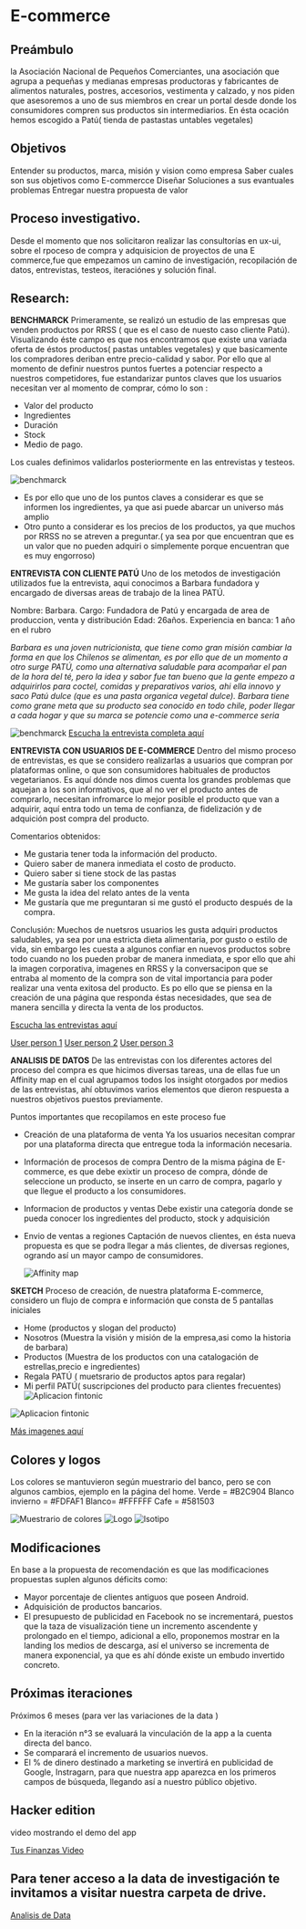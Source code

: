 
# E-commerce

## Preámbulo
 la Asociación Nacional de Pequeños Comerciantes, una asociación que agrupa a pequeñas y medianas empresas productoras y fabricantes de alimentos naturales, postres, accesorios, vestimenta y calzado, y nos piden que asesoremos a uno de sus miembros en crear un portal desde donde los consumidores compren sus productos sin intermediarios. En ésta ocación hemos escogido a Patú( tienda de pastastas untables vegetales)

## Objetivos
Entender su productos, marca, misión y vision como empresa
Saber cuales son sus objetivos como E-commercce
Diseñar Soluciones a sus evantuales problemas
Entregar nuestra propuesta de valor


## Proceso investigativo.
Desde el momento que nos solicitaron realizar las consultorías en ux-ui,  sobre el rpoceso de compra y adquisicion de proyectos de una E commerce,fue que empezamos un camino de investigación, recopilación de datos, entrevistas, testeos, iteraciónes y solución final.


## Research:

**BENCHMARCK**
Primeramente, se realizó un estudio de las empresas que venden productos por RRSS ( que es el caso de nuesto caso cliente Patú).
Visualizando éste campo es que nos encontramos que existe una variada oferta de éstos productos( pastas untables vegetales) y que basicamente los compradores deriban entre precio-calidad y sabor. Por ello que al momento de definir nuestros puntos fuertes a potenciar respecto a nuestros competidores,  fue  estandarizar puntos claves que los usuarios necesitan ver al momento de comprar, cómo lo son :
* Valor del producto
* Ingredientes
* Duración
* Stock
* Medio de pago.

Los cuales  definimos validarlos posteriormente en las entrevistas y testeos.

  ![benchmarck](https://github.com/MarcelaFPazS/scl-2018-01-ux-marketplace/blob/master/img/benckmarck.png)
 

  

* Es por ello que uno de los puntos claves a considerar es que se informen los ingredientes, ya que asi puede abarcar un universo más amplio
* Otro punto a considerar es los precios de los productos, ya que muchos por RRSS no se atreven a preguntar.( ya sea por que encuentran que es un valor que no pueden adquiri o simplemente porque encuentran que es muy engorroso)


**ENTREVISTA CON CLIENTE PATÚ**
Uno de los metodos de investigación utilizados fue la entrevista, aqui conocimos a Barbara fundadora y encargado de diversas areas de trabajo de la linea PATÚ.


  Nombre: Barbara.
  Cargo: Fundadora de Patú y encargada de area de produccion, venta y distribución
  Edad:  26años.
  Experiencia en banca: 1 año en el rubro

*Barbara es una joven nutricionista, que tiene como gran misión cambiar la forma en que los Chilenos se alimentan, es por ello que de un momento a otro surge PATÚ, como una alternativa saludable para acompañar el pan de la hora del té, pero la idea y sabor fue tan bueno que la gente empezo a adquirirlos para coctel, comidas y preparativos varios, ahi ella innovo y saco Patú dulce (que es una pasta organica vegetal dulce).*
*Barbara tiene como grane meta que su producto sea conocido en todo chile, poder llegar a cada hogar y que su marca se potencie como una e-commerce seria*

![benchmarck](https://github.com/MarcelaFPazS/scl-2018-01-ux-marketplace/blob/master/img/WhatsApp%20Image%202018-08-20%20at%209.34.53%20AM%20(3).jpeg)
[Escucha la entrevista completa aquí]()

**ENTREVISTA CON USUARIOS DE E-COMMERCE**
 Dentro del mismo proceso de entrevistas, es que se considero realizarlas a usuarios que compran por plataformas online, o que son consumidores habituales de productos vegetarianos.
 Es aquí dónde nos dimos cuenta los grandes problemas que aquejan a los son informativos, que al no ver el producto antes de comprarlo, necesitan infromarce lo mejor posible el producto que van a adquirir, aquí entra todo un tema de confianza, de fidelización y de adquición post compra del producto.
 
 Comentarios obtenidos:

 - Me gustaria tener toda la información del producto.
 - Quiero saber de manera inmediata el costo de producto.
 - Quiero saber si tiene stock de las pastas
 - Me gustaría saber los componentes
 - Me gusta la idea del relato antes de la venta
 - Me gustaría que me preguntaran si me gustó el producto después de la compra.


Conclusión: Muechos de nuetsros usuarios les gusta adquiri productos saludables, ya sea por una estricta dieta alimentaria, por gusto o estilo de vida, sin embargo les cuesta a algunos confiar en nuevos productos sobre todo cuando no los pueden probar de manera inmediata, e spor ello que ahi la imagen corporativa, imagenes en RRSS y la conversacipon que se entraba al momento de la compra son de vital importancia para poder realizar una venta exitosa del producto.
Es po ello que se piensa en la creación de una página que responda éstas necesidades, que sea de manera sencilla y directa la venta de los productos.

[Escucha las entrevistas aquí](https://drive.google.com/drive/u/0/folders/1OiyA6rlmuAJEVA3xIItU_o_mPyiHNlvc)

 [User person 1](https://github.com/MarcelaFPazS/scl-2018-01-ux-marketplace/blob/master/Arquetipo1.pdf)
 [User person 2](https://github.com/MarcelaFPazS/scl-2018-01-ux-marketplace/blob/master/Arquetipo2.pdf)
 [User person 3](https://github.com/MarcelaFPazS/scl-2018-01-ux-marketplace/blob/master/Arquetipo3.pdf)



**ANALISIS DE DATOS**
De las entrevistas con los diferentes actores del proceso del compra es que hicimos diversas tareas, una de ellas fue un Affinity map en el cual agrupamos todos los insight otorgados por medios de las entrevistas, ahí obtuvimos varios elementos que dieron respuesta a nuestros objetivos puestos previamente.

Puntos importantes que recopilamos en este proceso fue 

* Creación de una plataforma de venta
  Ya los usuarios necesitan comprar por una plataforma directa que entregue toda la información necesaria.
* Información de procesos de compra
  Dentro de la misma página de E-commerce, es que  debe exixtir un proceso de compra, dónde de seleccione un producto, se inserte en un carro de compra, pagarlo y que llegue el producto a los consumidores.
* Informacion de productos y ventas
  Debe existir una categoría donde se pueda conocer los ingredientes del producto, stock y adquisición 
* Envio de ventas a regiones
  Captación de nuevos clientes, en ésta nueva propuesta es que se podra llegar a más clientes, de diversas regiones, ogrando así un mayor campo de consumidores.


  ![Affinity map](https://github.com/MarcelaFPazS/scl-2018-01-ux-marketplace/blob/master/img/posit.png)
 

**SKETCH**
Proceso de creación, de nuestra plataforma E-commerce, considero un flujo de compra e información que consta de 5 pantallas iniciales
* Home (productos y slogan del producto)
* Nosotros (Muestra la visión y misión de la empresa,asi como la historia de barbara)
* Productos (Muestra de los productos con una catalogación de estrellas,precio e ingredientes)
* Regala PATÚ ( muetsrario de productos aptos para regalar)
* Mi perfil PATÚ( suscripciones del producto para  clientes frecuentes)
![Aplicacion fintonic](https://github.com/MarcelaFPazS/scl-2018-01-ux-marketplace/blob/master/img/WhatsApp%20Image%202018-08-21%20at%204.17.29%20PM(1).jpeg)

![Aplicacion fintonic](https://github.com/MarcelaFPazS/scl-2018-01-ux-marketplace/blob/master/img/WhatsApp%20Image%202018-08-21%20at%204.17.30%20PM(3).jpeg)

[Más imagenes aquí](https://drive.google.com/drive/u/0/folders/1vzTRHe1XfWwqtNnIhm5ml7vX4fiMd9CR)


## Colores y logos

Los colores se mantuvieron según muestrario del banco, pero se con algunos cambios, ejemplo en la página del home.
Verde = #B2C904
Blanco invierno = #FDFAF1
Blanco= #FFFFFF
Cafe = #581503

![Muestrario de colores](https://github.com/MarcelaFPazS/scl-2018-1-fintech-app/blob/master/img/Colors.png)
![Logo](https://github.com/MarcelaFPazS/scl-2018-1-fintech-app/blob/master/img/LOGO.png)
![Isotipo](https://github.com/MarcelaFPazS/scl-2018-1-fintech-app/blob/master/img/ISOTIPO.png)





 
## Modificaciones 

En base a la propuesta de recomendación es que las modificaciones propuestas suplen algunos déficits como:
- Mayor porcentaje de clientes antiguos que poseen Android.
- Adquisición de productos bancarios.
- El presupuesto de publicidad en Facebook no se incrementará, puestos que la taza de visualización tiene un incremento ascendente y prolongado en el tiempo, adicional a ello, proponemos mostrar en la landing los medios de descarga, así el universo se incrementa de manera exponencial, ya que es ahí dónde existe un embudo invertido concreto.



## Próximas iteraciones
Próximos 6 meses (para ver las variaciones de la data )
- En la iteración n°3 se evaluará la vinculación de la app a la cuenta directa del banco.
- Se comparará el incremento de usuarios nuevos.
- El % de dinero destinado a marketing se invertirá en publicidad de Google, Instragarn, para que nuestra app aparezca en los primeros campos de búsqueda, llegando así a nuestro público objetivo.


## Hacker edition
 video mostrando el demo del app
  
 [Tus Finanzas Video](https://www.powtoon.com/online-presentation/b1mSZ9H3Vuu/?mode=movie#/)
  
 

## Para tener acceso a la data de investigación te invitamos a visitar nuestra carpeta de drive.
[Analisis de Data](https://drive.google.com/drive/u/0/folders/1K3pbyXj_WAkSqfdkE6dA8cO74Sfhifgj)

